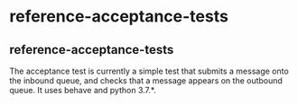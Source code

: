 # reference-acceptance-tests

## reference-acceptance-tests
The acceptance test is currently a simple test that submits a message onto the inbound queue, and checks that a message appears on the outbound queue.
It uses behave and python 3.7.*.